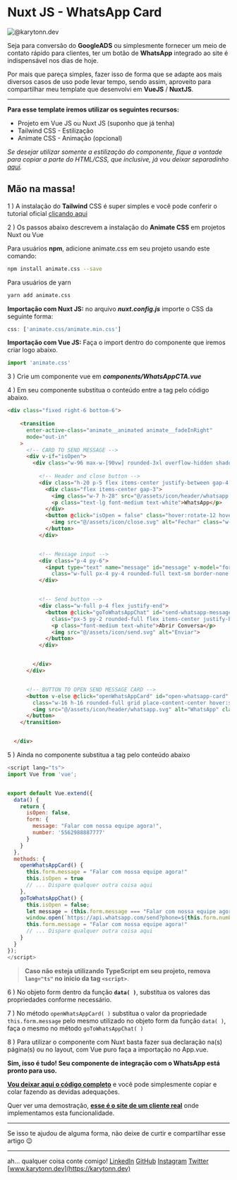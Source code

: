 # Nuxt JS - WhatsApp Card

![@karytonn.dev](https://media-exp1.licdn.com/dms/image/D4D12AQE8EfAx1Ra6Sg/article-cover_image-shrink_720_1280/0/1669902162582?e=1675296000&v=beta&t=PSm-62l2pUqMfOTNjMsarXh66Y0nnIUxoUzZ0yizU88 "@karytonn.dev")

Seja para conversão do **GoogleADS** ou simplesmente fornecer um meio de contato rápido para clientes, ter um botão de **WhatsApp** integrado ao site é indispensável nos dias de hoje.

Por mais que pareça simples, fazer isso de forma que se adapte aos mais diversos casos de uso pode levar tempo, sendo assim, aproveito para compartilhar meu template que desenvolvi em **VueJS** / **NuxtJS**.

---

**Para esse template iremos utilizar os seguintes recursos:**

- Projeto em Vue JS ou Nuxt JS (suponho que já tenha)
- Tailwind CSS - Estilização
- Animate CSS - Animação (opcional)

*Se desejar utilizar somente a estilização do componente, fique a vontade para copiar a parte do HTML/CSS, que inclusive, já vou deixar separadinho [aqui](https://github.com/Karytonn/nuxtjs-whatsapp-card/blob/main/whatsapp.html).*

## Mão na massa!


1 ) A instalação do **Tailwind** CSS é super simples e você pode conferir o tutorial oficial [clicando aqui](https://tailwindcss.com/docs/installation/framework-guides)

2 ) Os passos abaixo descrevem a instalação do **Animate CSS** em projetos Nuxt ou Vue

Para usuários **npm**, adicione animate.css em seu projeto usando este comando:

```bash
npm install animate.css --save
```

Para usuários de yarn

```bash
yarn add animate.css
````

**Importação com Nuxt JS:** no arquivo ***nuxt.config.js*** importe o CSS da seguinte forma:

```javascript
css: ['animate.css/animate.min.css']
````

**Importação com Vue JS:** Faça o import dentro do componente que iremos criar logo abaixo.

```javascript
import 'animate.css'
````

3 ) Crie um componente vue em ***components/WhatsAppCTA.vue***

4 ) Em seu componente substitua o conteúdo entre a tag **<template>...</template>** pelo código abaixo.

```html
<div class="fixed right-6 bottom-6">
    
    <transition 
      enter-active-class="animate__animated animate__fadeInRight"
      mode="out-in"
    >
      <!-- CARD TO SEND MESSAGE -->
      <div v-if="isOpen">
        <div class="w-96 max-w-[90vw] rounded-3xl overflow-hidden shadow-2xl shadow-[#075E54]/50 bg-[#E7E7E7]">
          
          <!-- Header and close button -->
          <div class="h-20 p-5 flex items-center justify-between gap-4 bg-[#25D366]">
            <div class="flex items-center gap-3">
              <img class="w-7 h-28" src="@/assets/icon/header/whatsapp.svg" alt="WP">
              <p class="text-lg font-medium text-white">WhatsApp</p>
            </div>
            <button @click="isOpen = false" class="hover:rotate-12 hover:scale-110" title="Fechar">
              <img src="@/assets/icon/close.svg" alt="Fechar" class="w-8 h-8">
            </button>
          </div>


          <!-- Message input -->
          <div class="p-4 py-6">
            <input type="text" name="message" id="message" v-model="form.message" maxlength="140" title="Mensagem"
              class="w-full px-4 py-4 rounded-full text-sm border-none text-[#075E54]">
          </div>


          <!-- Send button -->
          <div class="w-full p-4 flex justify-end">
            <button @click="goToWhatsAppChat" id="send-whatsapp-message" title="Enviar mensagem"
              class="px-5 py-2 rounded-full flex items-center justify-between gap-1 bg-[#25D366] hover:scale-105 hover:shadow-lg hover:shadow-[#075E54]/30 transition-all duration-300">
              <p class="font-medium text-white">Abrir Conversa</p>
              <img src="@/assets/icon/send.svg" alt="Enviar">
            </button>
          </div>


        </div>
      </div>


      <!-- BUTTON TO OPEN SEND MESSAGE CARD -->
      <button v-else @click="openWhatsAppCard" id="open-whatsapp-card" 
        class="w-16 h-16 rounded-full grid place-content-center hover:scale-105 transition-all duration-300 bg-[#25D366] shadow-xl shadow-[#075E54]/20" title="WhatsApp">
        <img src="@/assets/icon/header/whatsapp.svg" alt="WhatsApp" class="w-8 h-8">
      </button>
    </transition>


  </div>
```

5 ) Ainda no componente substitua a tag **<script>...</script>** pelo conteúdo abaixo

```javascript
<script lang="ts">
import Vue from 'vue';


export default Vue.extend({
  data() {
    return {
      isOpen: false,
      form: {
        message: "Falar com nossa equipe agora!",
        number: '5562988887777'
      }
    }
  },
  methods: {
    openWhatsAppCard() {
      this.form.message = "Falar com nossa equipe agora!"
      this.isOpen = true
      // ... Dispare qualquer outra coisa aqui
    },
    goToWhatsAppChat() {
      this.isOpen = false;
      let message = (this.form.message === "Falar com nossa equipe agora!")? " " : this.form.message;
      window.open(`https://api.whatsapp.com/send?phone=${this.form.number}&text=${message}`, '_blank')
      this.form.message = "Falar com nossa equipe agora!"
      // ... Dispare qualquer outra coisa aqui
    }
  }
});
</script>
````
> **Caso não esteja utilizando TypeScript em seu projeto, remova `lang="ts"` no inicio da tag `<script>`**.
    
6 ) No objeto form dentro da função **`data( )`**, substitua os valores das propriedades conforme necessário.

7 ) No método `openWhatsAppCard( )` substitua o valor da propriedade `this.form.message` pelo mesmo utilizado no objeto form da função `data( )`, faça o mesmo no método `goToWhatsAppChat( )`

8 ) Para utilizar o componente com Nuxt basta fazer sua declaração na(s) página(s) ou no layout, com Vue puro faça a importação no App.vue.

**Sim, isso é tudo! Seu componente de integração com o WhatsApp está pronto para uso.**

[**Vou deixar aqui o código completo**](https://github.com/Karytonn/nuxtjs-whatsapp-card/blob/main/WhatsAppCTA.vue) e você pode simplesmente copiar e colar fazendo as devidas adequações.

Quer ver uma demostração, [**esse é o site de um cliente real**](https://www.procopioeoliveira.com.br/) onde implementamos esta funcionalidade.

---

Se isso te ajudou de alguma forma, não deixe de curtir e compartilhar esse artigo 😉

---
ah... qualquer coisa conte comigo!
[LinkedIn](https://www.linkedin.com/in/karytonn/)
[GitHub](https://github.com/Karytonn)
[Instagram](https://www.instagram.com/karytonn.dev/)
[Twitter](https://twitter.com/karytonn)
[www.karytonn.dev](https://karytonn.dev)